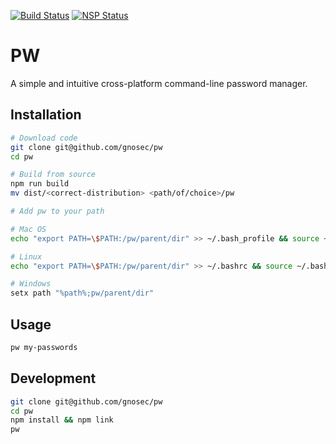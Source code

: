 [![Build Status](https://travis-ci.org/gnosec/pw.svg?branch=develop)](https://travis-ci.org/gnosec/pw)
[![NSP Status](https://nodesecurity.io/orgs/gnosec/projects/62943e06-a954-435c-ada2-4681479f7df2/badge)](https://nodesecurity.io/orgs/gnosec/projects/62943e06-a954-435c-ada2-4681479f7df2)

# PW
A simple and intuitive cross-platform command-line password manager.

## Installation
```bash
# Download code
git clone git@github.com/gnosec/pw
cd pw

# Build from source
npm run build
mv dist/<correct-distribution> <path/of/choice>/pw

# Add pw to your path

# Mac OS
echo "export PATH=\$PATH:/pw/parent/dir" >> ~/.bash_profile && source ~/.bash_profile

# Linux
echo "export PATH=\$PATH:/pw/parent/dir" >> ~/.bashrc && source ~/.bashrc

# Windows
setx path "%path%;pw/parent/dir"
```

## Usage
```bash
pw my-passwords
```

## Development
```bash
git clone git@github.com/gnosec/pw
cd pw
npm install && npm link
pw
```
